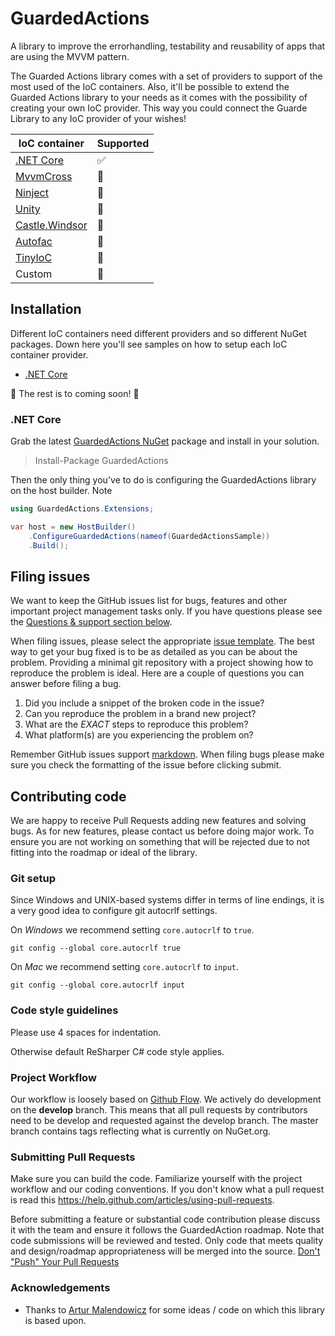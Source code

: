 # GuardedActions
A library to improve the errorhandling, testability and reusability of apps that are using the MVVM pattern.

The Guarded Actions library comes with a set of providers to support of the most used of the IoC containers. Also, it'll be possible to extend the Guarded Actions library to your needs as it comes with the possibility of creating your own IoC provider. This way you could connect the Guarde Library to any IoC provider of your wishes!

| IoC container | Supported |
| ------------- | ------------- |
| [.NET Core](https://docs.microsoft.com/en-us/aspnet/core/fundamentals/) | :white_check_mark: |
| [MvvmCross](https://www.mvvmcross.com/) | :construction: |
| [Ninject](http://www.ninject.org/) | :construction: |
| [Unity](http://unitycontainer.org/) | :construction: |
| [Castle.Windsor](http://www.castleproject.org/projects/windsor/) | :construction: |
| [Autofac](https://autofac.org/) | :construction: |
| [TinyIoC](https://github.com/grumpydev/TinyIoC) | :construction: |
| Custom | :construction: |

## Installation

Different IoC containers need different providers and so different NuGet packages. Down here you'll see samples on how to setup each IoC container provider.

 - [.NET Core](###net-core)

:construction: The rest is to coming soon! :construction:

### .NET Core

Grab the latest [GuardedActions NuGet](https://www.nuget.org/packages/GuardActions/) package and install in your solution.
> Install-Package GuardedActions

Then the only thing you've to do is configuring the GuardedActions library on the host builder. Note 

```csharp
using GuardedActions.Extensions;

var host = new HostBuilder()
    .ConfigureGuardedActions(nameof(GuardedActionsSample))
    .Build();
```

## Filing issues

We want to keep the GitHub issues list for bugs, features and other important project management tasks only. If you have questions please see the [Questions & support section below](#questions--support).

When filing issues, please select the appropriate [issue template](https://github.com/GuardedActions/GuardedActions/issues/new/choose). The best way to get your bug fixed is to be as detailed as you can be about the problem.
Providing a minimal git repository with a project showing how to reproduce the problem is ideal. Here are a couple of questions you can answer before filing a bug.

1. Did you include a snippet of the broken code in the issue?
2. Can you reproduce the problem in a brand new project?
3. What are the _*EXACT*_ steps to reproduce this problem?
4. What platform(s) are you experiencing the problem on?

Remember GitHub issues support [markdown](https://github.github.com/github-flavored-markdown/). When filing bugs please make sure you check the formatting of the issue before clicking submit.

## Contributing code

We are happy to receive Pull Requests adding new features and solving bugs. As for new features, please contact us before doing major work. To ensure you are not working on something that will be rejected due to not fitting into the roadmap or ideal of the library.

### Git setup

Since Windows and UNIX-based systems differ in terms of line endings, it is a very good idea to configure git autocrlf settings.

On *Windows* we recommend setting `core.autocrlf` to `true`.

```
git config --global core.autocrlf true
```

On *Mac* we recommend setting `core.autocrlf` to `input`.

```
git config --global core.autocrlf input
```

### Code style guidelines

Please use 4 spaces for indentation.

Otherwise default ReSharper C# code style applies.

### Project Workflow

Our workflow is loosely based on [Github Flow](http://scottchacon.com/2011/08/31/github-flow.html).
We actively do development on the **develop** branch. This means that all pull requests by contributors need to be develop and requested against the develop branch.
The master branch contains tags reflecting what is currently on NuGet.org.

### Submitting Pull Requests

Make sure you can build the code. Familiarize yourself with the project workflow and our coding conventions. If you don't know what a pull request is
read this https://help.github.com/articles/using-pull-requests.

Before submitting a feature or substantial code contribution please discuss it with the team and ensure it follows the GuardedAction roadmap.
Note that code submissions will be reviewed and tested. Only code that meets quality and design/roadmap appropriateness will be merged into the source. [Don't "Push" Your Pull Requests](https://www.igvita.com/2011/12/19/dont-push-your-pull-requests/)

### Acknowledgements

* Thanks to [Artur Malendowicz](https://github.com/Immons) for some ideas / code on which this library is based upon.
